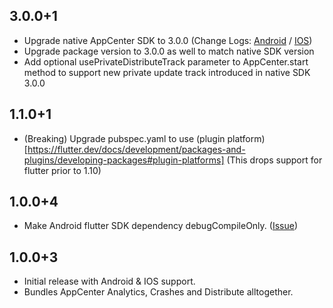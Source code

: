 ## 3.0.0+1
* Upgrade native AppCenter SDK to 3.0.0 (Change Logs: [Android](https://github.com/microsoft/appcenter-sdk-android/releases/tag/3.0.0) / [IOS](https://github.com/microsoft/appcenter-sdk-apple/releases/tag/3.0.0))
* Upgrade package version to 3.0.0 as well to match native SDK version
* Add optional usePrivateDistributeTrack parameter to AppCenter.start method to support new private update track introduced in native SDK 3.0.0

## 1.1.0+1
* (Breaking) Upgrade pubspec.yaml to use (plugin platform)[https://flutter.dev/docs/development/packages-and-plugins/developing-packages#plugin-platforms] (This drops support for flutter prior to 1.10)

## 1.0.0+4
* Make Android flutter SDK dependency debugCompileOnly. ([Issue](https://github.com/hanabi1224/flutter_appcenter_bundle/issues/5))

## 1.0.0+3

* Initial release with Android & IOS support.
* Bundles AppCenter Analytics, Crashes and Distribute alltogether.
